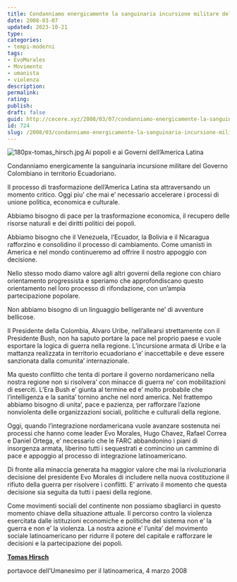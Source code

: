 ```yaml
---
title: Condanniamo energicamente la sanguinaria incursione militare del Governo Colombiano
date: 2008-03-07
updated: 2023-10-21
type: 
categories:
- tempi-moderni
tags:
- EvoMorales
- Movimento
- umanista
- violenza
description: 
permalink: 
rating: 
publish: 
draft: false
guid: http://cecere.xyz/2008/03/07/condanniamo-energicamente-la-sanguinaria-incursione-militare-del-governo-colombiano-in-territorio-ecuadoriano/
id: 724
slug: /2008/03/condanniamo-energicamente-la-sanguinaria-incursione-militare-del-governo-colombiano-in-territorio-ecuadoriano/
---
```


<img src='http://cecere.xyz/wp-content/uploads/sites/3/2008/03/180px-tomas_hirsch.jpg' alt='180px-tomas_hirsch.jpg' align="left" />Ai popoli e ai Governi dell’America Latina

Condanniamo energicamente la sanguinaria incursione militare del Governo Colombiano in territorio Ecuadoriano.

Il processo di trasformazione dell’America Latina sta attraversando un momento critico. Oggi piu’ che mai e’ necessario accelerare i processi di unione politica, economica e culturale.

Abbiamo bisogno di pace per la trasformazione economica, il recupero delle risorse naturali e dei diritti politici dei popoli.
  
Abbiamo bisogno che il Venezuela, l’Ecuador, la Bolivia e il Nicaragua rafforzino e consolidino il processo di cambiamento. Come umanisti in America e nel mondo continueremo ad offrire il nostro appoggio con decisione.

Nello stesso modo diamo valore agli altri governi della regione con chiaro orientamento progressista e speriamo che approfondiscano questo orientamento nel loro processo di rifondazione, con un’ampia partecipazione popolare.
  
Non abbiamo bisogno di un linguaggio belligerante ne’ di avventure bellicose.

Il Presidente della Colombia, Alvaro Uribe, nell’allearsi strettamente con il Presidente Bush, non ha saputo portare la pace nel proprio paese e vuole esportare la logica di guerra nella regione. L’incursione armata di Uribe e la mattanza realizzata in territorio ecuadoriano e’ inaccettabile e deve essere sanzionata dalla comunita’ internazionale.

Ma questo conflitto che tenta di portare il governo nordamericano nella nostra regione non si risolvera’ con minacce di guerra ne’ con mobilitazioni di eserciti. L’Era Bush e’ giunta al termine ed e’ molto probabile che l’intelligenza e la sanita’ tornino anche nel nord america. Nel frattempo abbiamo bisogno di unita’, pace e pazienza, per rafforzare l’azione nonviolenta delle organizzazioni sociali, politiche e culturali della regione.

Oggi, quando l’integrazione nordamericana vuole avanzare sostenuta nei processi che hanno come leader Evo Morales, Hugo Chavez, Rafael Correa e Daniel Ortega, e’ necessario che le FARC abbandonino i piani di insorgenza armata, liberino tutti i sequestrati e comincino un cammino di pace e appoggio al processo di integrazione latinoamericano.
  
Di fronte alla minaccia generata ha maggior valore che mai la rivoluzionaria decisione del presidente Evo Morales di includere nella nuova costituzione il rifiuto della guerra per risolvere i conflitti. E’ arrivato il momento che questa decisione sia seguita da tutti i paesi della regione.

Come movimenti sociali del continente non possiamo sbagliarci in questo momento chiave della situazione attuale. Il percorso contro la violenza esercitata dalle istituzioni economiche e politiche del sistema non e’ la guerra e non e’ la violenza. La nostra azione e’ l’unita’ del movimento sociale latinoamericano per ridurre il potere del capitale e rafforzare le decisioni e la partecipazione dei popoli.

**[Tomas Hirsch](http://www.tomashirsch.org)**
  
portavoce dell’Umanesimo per il latinoamerica, 4 marzo 2008